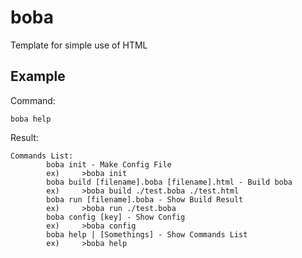 # boba
Template for simple use of HTML

## Example
Command:
```shell
boba help
```
Result:
```
Commands List:
        boba init - Make Config File
        ex)     >boba init
        boba build [filename].boba [filename].html - Build boba
        ex)     >boba build ./test.boba ./test.html
        boba run [filename].boba - Show Build Result
        ex)     >boba run ./test.boba
        boba config [key] - Show Config
        ex)     >boba config
        boba help | [Somethings] - Show Commands List
        ex)     >boba help
```
